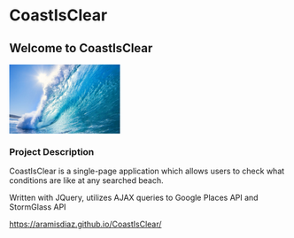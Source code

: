 # CoastIsClear


## Welcome to CoastIsClear

<img width="200" align = "center" alt="PlentyofThyme" src="/assets/images/water2.jpg">

### Project Description

CoastIsClear is a single-page application which allows users to check what conditions are like at any searched beach. 

Written with JQuery, utilizes AJAX queries to Google Places API and StormGlass API



https://aramisdiaz.github.io/CoastIsClear/
